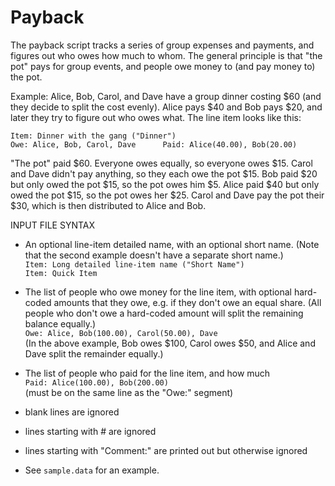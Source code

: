 Payback
=======

The payback script tracks a series of group expenses and payments, and
figures out who owes how much to whom.  The general principle is that
"the pot" pays for group events, and people owe money to (and pay money to)
the pot.

Example: Alice, Bob, Carol, and Dave have a group dinner costing $60 (and
they decide to split the cost evenly).  Alice pays $40 and Bob pays $20,
and later they try to figure out who owes what.  The line item looks like
this:

    Item: Dinner with the gang ("Dinner")
    Owe: Alice, Bob, Carol, Dave      Paid: Alice(40.00), Bob(20.00)

"The pot" paid $60.  Everyone owes equally, so everyone owes $15.  Carol and
Dave didn't pay anything, so they each owe the pot $15.  Bob paid $20 but
only owed the pot $15, so the pot owes him $5.  Alice paid $40 but only owed
the pot $15, so the pot owes her $25.  Carol and Dave pay the pot their $30,
which is then distributed to Alice and Bob.

INPUT FILE SYNTAX
 * An optional line-item detailed name, with an optional short name.  (Note
   that the second example doesn't have a separate short name.)<br>
    `Item: Long detailed line-item name ("Short Name")`<br>
    `Item: Quick Item`

 * The list of people who owe money for the line item, with optional
   hard-coded amounts that they owe, e.g. if they don't owe an equal
   share.  (All people who don't owe a hard-coded amount will split the
   remaining balance equally.)<br>
    `Owe: Alice, Bob(100.00), Carol(50.00), Dave`<br>
   (In the above example, Bob owes $100, Carol owes $50, and Alice and
    Dave split the remainder equally.)

 * The list of people who paid for the line item, and how much<br>
    `Paid: Alice(100.00), Bob(200.00)`<br>
   (must be on the same line as the "Owe:" segment)

 * blank lines are ignored
 * lines starting with # are ignored
 * lines starting with "Comment:" are printed out but otherwise ignored

 * See `sample.data` for an example.